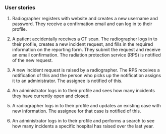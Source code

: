 ### User stories

1. Radiographer registers with website and creates a new username and password. They receive a confirmation email and can log in to their profile.

2. A patient accidentally receives a CT scan. The radiographer logs in to their profile, creates a new incident request, and fills in the required information on the reporting form. They submit the request and receive an email confirmation. The radiation protection service (RPS) is notified of the new request.

3. A new incident request is raised by a radiographer. The RPS receives a notification of this and the person who picks up the notification assigns it to an administrator. The assignee is notified of this.

4. An administrator logs in to their profile and sees how many incidents they have currently open and closed.

5. A radiographer logs in to their profile and updates an existing case with new information. The assignee for that case is notified of this.

6. An administrator logs in to their profile and performs a search to see how many incidents a specific hospital has raised over the last year.
